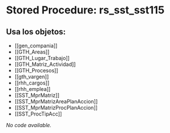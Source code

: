# Stored Procedure: rs_sst_sst115

## Usa los objetos:
- [[gen_compania]]
- [[GTH_Areas]]
- [[GTH_Lugar_Trabajo]]
- [[GTH_Matriz_Actividad]]
- [[GTH_Procesos]]
- [[gth_vargen]]
- [[rhh_cargos]]
- [[rhh_emplea]]
- [[SST_MprMatriz]]
- [[SST_MprMatrizAreaPlanAccion]]
- [[SST_MprMatrizProcPlanAccion]]
- [[SST_ProcTipAcc]]

*No code available.*
